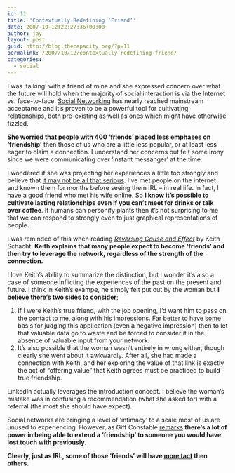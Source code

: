 ```yaml
---
id: 11
title: 'Contextually Redefining ‘Friend’'
date: 2007-10-12T22:27:36+00:00
author: jay
layout: post
guid: http://blog.thecapacity.org/?p=11
permalink: /2007/10/12/contextually-redefining-friend/
categories:
  - social
---
```

I was ‘talking’ with a friend of mine and she expressed concern over what the future will hold when the majority of social interaction is via the Internet vs. face-to-face. [Social Networking](http://www.google.com/trends?q=social+networking "Google Trends - 'social networking'") has nearly reached mainstream acceptance and it’s proven to be a powerful tool for cultivating relationships, both pre-existing as well as ones which might have otherwise fizzled.

**She worried that people with 400 ‘friends’ placed less emphases on ‘friendship’** then those of us who are a little less popular, or at least less eager to claim a connection. I understand her concerns but felt some irony since we were communicating over ‘instant messanger’ at the time.

I wondered if she was projecting her experiences a little too strongly and believe that [it may not be all that serious](http://www.nytimes.com/2007/10/06/opinion/06mathias.html/partner/rssnyt/?_r=1&oref=slogin "The Facebook Generation"). I’ve met people on the internet and known them for months before seeing them IRL – in real life. In fact, I have a good friend who met his wife online. So **I know it’s possible to cultivate lasting relationships even if you can’t meet for drinks or talk over coffee**. If humans can personify plants then it’s not surprising to me that we can respond to strongly even to just graphical representations of people.

I was reminded of this when reading [_Reversing Cause and Effect_](http://www.chicagobeta.com/reversing-cause-and-effect/ "Reversing Cause and Effect") by Keith Schacht. **Keith explains that many people expect to become ‘friends’ and then try to leverage the network, regardless of the strength of the connection.**

I love Keith’s ability to summarize the distinction, but I wonder it’s also a case of someone inflicting the experiences of the past on the present and future. I think in Keith’s exampe, he simply felt put out by the woman but **I believe there’s two sides to consider**;

  1. If I were Keith’s true friend, with the job opening, I’d want him to pass on the contact to me, along with his impressions. Far better to have some basis for judging this application (even a negative impression) then to let that valuable data go to waste and be forced to consider it in the absence of valuable input from your network.
  2. It’s also possible that the woman wasn’t entirely in wrong either, though clearly she went about it awkwardly. After all, she had made a connection with Keith, and her exploring the value of that link is exactly the act of “offering value” that Keith agrees must be practiced to build true friendship.

LinkedIn actually leverages the introduction concept. I believe the woman’s mistake was in confusing a recommendation (what she asked for) with a referral (the most she should have expect).

Social networks are bringing a level of ‘intimacy’ to a scale most of us are unused to experiencing. However, as Giff Constable [remarks](http://blogs.electricsheepcompany.com/giff/?p=474 "The 95% club") **there’s a lot of power in being able to extend a ‘friendship’ to someone you would have lost touch with previously.**

**Clearly, just as IRL, some of those ‘friends’ will have [more tact](http://www.businessweek.com/managing/content/oct2007/ca2007109_711568.htm?campaign_id=rss_daily "10 Tips for Networkers") then others.**

